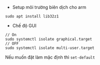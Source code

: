 - Setup môi trường biên dịch cho arm
```
sudo apt install lib32z1
```
- Chế độ GUI
```
// On
sudo systemctl isolate graphical.target
// OFF
sudo systemctl isolate multi-user.target
```
Nếu muốn đặt làm mặc định thì `set-default`
